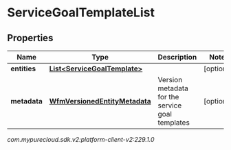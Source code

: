 # ServiceGoalTemplateList


## Properties

| Name | Type | Description | Notes |
| ------------ | ------------- | ------------- | ------------- |
| **entities** | [**List&lt;ServiceGoalTemplate&gt;**](ServiceGoalTemplate) |  |  [optional] |
| **metadata** | [**WfmVersionedEntityMetadata**](WfmVersionedEntityMetadata) | Version metadata for the service goal templates |  [optional] |




_com.mypurecloud.sdk.v2:platform-client-v2:229.1.0_
